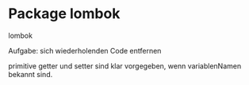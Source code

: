 Package lombok
==============

<artefactId>lombok</artefactId>

Aufgabe: sich wiederholenden Code entfernen

primitive getter und setter sind klar vorgegeben, wenn variablenNamen bekannt sind.